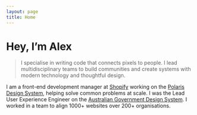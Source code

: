 ```yaml
---
layout: page
title: Home
---
```

# Hey, I’m Alex

> I specialise in writing code that connects pixels to people. I lead multidisciplinary teams to build communities and create systems with modern technology and thoughtful design.

I am a front-end development manager at [Shopify](https://shopify.com) working on the [Polaris Design System](https://polaris.shopify.com), helping solve common problems at scale. I was the Lead User Experience Engineer on the [Australian Government Design System](https://designsystem.gov.au). I worked in a team to align 1000+ websites over 200+ organisations.
